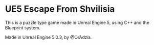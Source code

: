 # UE5 Escape From Shvilisia
 
This is a puzzle type game made in Unreal Engine 5, using C++ and the Blueprint system.

Made in Unreal Engine 5.0.3, by @OrAdzia.
